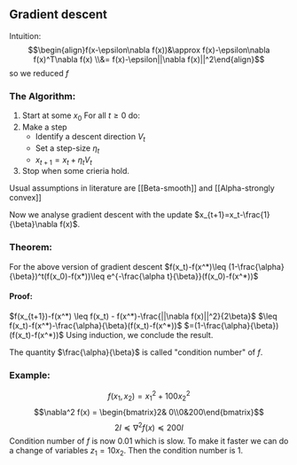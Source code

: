 ## Gradient descent
Intuition: 
$$\begin{align}f(x-\epsilon\nabla f(x))&\approx f(x)-\epsilon\nabla f(x)^T\nabla f(x) \\&= f(x)-\epsilon||\nabla f(x)||^2\end{align}$$
so we reduced $f$

### The Algorithm:
1. Start at some $x_0$
	For all $t\geq 0$ do:
2. Make a step
	- Identify a descent direction $V_t$
	- Set a step-size $\eta_t$
	- $x_{t+1}=x_t+\eta_tV_t$
3. Stop when some crieria hold.

Usual assumptions in literature are [[Beta-smooth]] and [[Alpha-strongly convex]]

Now we analyse gradient descent with the update $x_{t+1}=x_t-\frac{1}{\beta}\nabla f(x)$.

### Theorem:
For the above version of gradient descent
$f(x_t)-f(x^*)\leq (1-\frac{\alpha}{\beta})^t(f(x_0)-f(x*))\leq e^{-\frac{\alpha t}{\beta}}(f(x_0)-f(x^*))$
#### Proof:
$f(x_{t+1})-f(x^*) \leq f(x_t) - f(x^*)-\frac{||\nabla f(x)||^2}{2\beta}$
$\leq f(x_t)-f(x^*)-\frac{\alpha}{\beta}(f(x_t)-f(x^*))$
$=(1-\frac{\alpha}{\beta})(f(x_t)-f(x^*))$
Using induction, we conclude the result.

The quantity $\frac{\alpha}{\beta}$ is called "condition number" of $f$.

### Example:
$$f(x_1,x_2)=x_1^2+100x_2^2$$
$$\nabla^2 f(x) = \begin{bmatrix}2& 0\\0&200\end{bmatrix}$$
$$2I\preceq \nabla^2f(x)\preceq 200I$$
Condition number of $f$ is now 0.01 which is slow.
To make it faster we can do a change of variables $z_1=10x_2$.
Then the condition number is 1.

